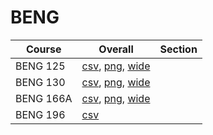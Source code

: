 # BENG

| Course | Overall | Section |
| ------ | ------- | ------- |
| BENG 125 | [csv](https://github.com/UCSD-Historical-Enrollment-Data/2024Summer2/blob/main/overall/BENG%20125.csv), [png](https://raw.githubusercontent.com/UCSD-Historical-Enrollment-Data/2024Summer2/main/plot_overall/BENG%20125.png), [wide](https://raw.githubusercontent.com/UCSD-Historical-Enrollment-Data/2024Summer2/main/plot_overall_wide/BENG%20125.png) |  |
| BENG 130 | [csv](https://github.com/UCSD-Historical-Enrollment-Data/2024Summer2/blob/main/overall/BENG%20130.csv), [png](https://raw.githubusercontent.com/UCSD-Historical-Enrollment-Data/2024Summer2/main/plot_overall/BENG%20130.png), [wide](https://raw.githubusercontent.com/UCSD-Historical-Enrollment-Data/2024Summer2/main/plot_overall_wide/BENG%20130.png) |  |
| BENG 166A | [csv](https://github.com/UCSD-Historical-Enrollment-Data/2024Summer2/blob/main/overall/BENG%20166A.csv), [png](https://raw.githubusercontent.com/UCSD-Historical-Enrollment-Data/2024Summer2/main/plot_overall/BENG%20166A.png), [wide](https://raw.githubusercontent.com/UCSD-Historical-Enrollment-Data/2024Summer2/main/plot_overall_wide/BENG%20166A.png) |  |
| BENG 196 | [csv](https://github.com/UCSD-Historical-Enrollment-Data/2024Summer2/blob/main/overall/BENG%20196.csv) |  |
